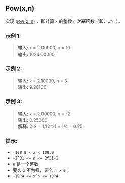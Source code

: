 ## Pow(x,n)
实现 [pow(x, n)](https://www.cplusplus.com/reference/valarray/pow/) ，即计算 `x` 的整数 `n` 次幂函数（即，`x^n` ）。

### 示例 1:
> **输入:** x = 2.00000, n = 10                    
> **输出:** 1024.00000

### 示例 2:
> **输入:** x = 2.10000, n = 3                        
> **输出:** 9.26100

### 示例 3:
> **输入:** x = 2.00000, n = -2                         
> **输出:** 0.25000  
> **解释:** 2-2 = 1/(2^2) = 1/4 = 0.25

### 提示:

* `-100.0 < x < 100.0`
* `-2^31 <= n <= 2^31-1`
* `n` 是一个整数
* 要么 `x` 不为零，要么 `n > 0` 。
* `-10^4 <= x^n <= 10^4`